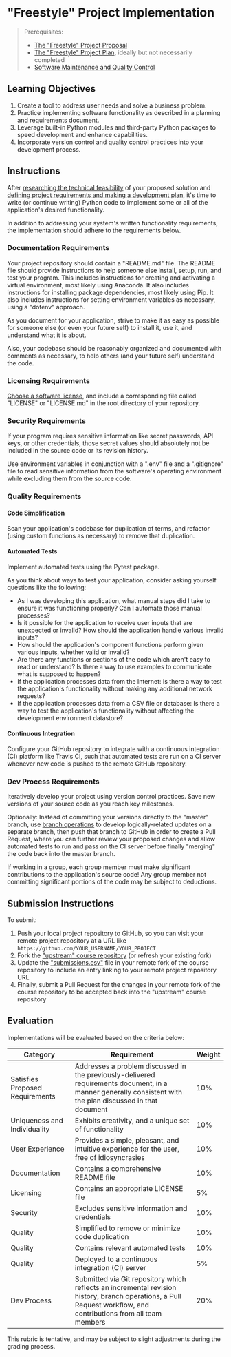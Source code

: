 # "Freestyle" Project Implementation

> Prerequisites:
>   + [The "Freestyle" Project Proposal](/projects/freestyle/proposal.md)
>   + [The "Freestyle" Project Plan](/projects/freestyle/plan.md), ideally but not necessarily completed
>   + [Software Maintenance and Quality Control](/units/unit-8.md)

## Learning Objectives

  1. Create a tool to address user needs and solve a business problem.
  2. Practice implementing software functionality as described in a planning and requirements document.
  3. Leverage built-in Python modules and third-party Python packages to speed development and enhance capabilities.
  4. Incorporate version control and quality control practices into your development process.

## Instructions

After [researching the technical feasibility](proposal.md) of your proposed solution and [defining project requirements and making a development plan](plan.md), it's time to write (or continue writing) Python code to implement some or all of the application's desired functionality.

In addition to addressing your system's written functionality requirements, the implementation should adhere to the requirements below.

### Documentation Requirements

Your project repository should contain a "README.md" file. The README file should provide instructions to help someone else install, setup, run, and test your program. This includes instructions for creating and activating a virtual environment, most likely using Anaconda. It also includes instructions for installing package dependencies, most likely using Pip. It also includes instructions for setting environment variables as necessary, using a "dotenv" approach.

As you document for your application, strive to make it as easy as possible for someone else (or even your future self) to install it, use it, and understand what it is about.

Also, your codebase should be reasonably organized and documented with comments as necessary, to help others (and your future self) understand the code.

### Licensing Requirements

[Choose a software license](/notes/software/licensing.md), and include a corresponding file called "LICENSE" or "LICENSE.md" in the root directory of your repository.

### Security Requirements

If your program requires sensitive information like secret passwords, API keys, or other credentials, those secret values should absolutely not be included in the source code or its revision history.

Use environment variables in conjunction with a ".env" file and a ".gitignore" file to read sensitive information from the software's operating environment while excluding them from the source code.

### Quality Requirements

#### Code Simplification

Scan your application's codebase for duplication of terms, and refactor (using custom functions as necessary) to remove that duplication.

#### Automated Tests

Implement automated tests using the Pytest package.

As you think about ways to test your application, consider asking yourself questions like the following:

  + As I was developing this application, what manual steps did I take to ensure it was functioning properly? Can I automate those manual processes?
  + Is it possible for the application to receive user inputs that are unexpected or invalid? How should the application handle various invalid inputs?
  + How should the application's component functions perform given various inputs, whether valid or invalid?
  + Are there any functions or sections of the code which aren't easy to read or understand? Is there a way to use examples to communicate what is supposed to happen?
  + If the application processes data from the Internet: Is there a way to test the application's functionality without making any additional network requests?
  + If the application processes data from a CSV file or database: Is there a way to test the application's functionality without affecting the development environment datastore?

#### Continuous Integration

Configure your GitHub repository to integrate with a continuous integration (CI) platform like Travis CI, such that automated tests are run on a CI server whenever new code is pushed to the remote GitHub repository.

### Dev Process Requirements

Iteratively develop your project using version control practices. Save new versions of your source code as you reach key milestones.

Optionally: Instead of committing your versions directly to the "master" branch, use [branch operations](/notes/git.md#branch-operations) to develop logically-related updates on a separate branch, then push that branch to GitHub in order to create a Pull Request, where you can further review your proposed changes and allow automated tests to run and pass on the CI server before finally "merging" the code back into the master branch.

If working in a group, each group member must make significant contributions to the application's source code! Any group member not committing significant portions of the code may be subject to deductions.





## Submission Instructions

To submit:

  1. Push your local project repository to GitHub, so you can visit your remote project repository at a URL like `https://github.com/YOUR_USERNAME/YOUR_PROJECT`
  2. Fork the ["upstream" course repository](https://github.com/prof-rossetti/nyu-info-2335-201905) (or refresh your existing fork)
  3. Update the ["submissions.csv"](submissions.csv) file in your remote fork of the course repository to include an entry linking to your remote project repository URL
  4. Finally, submit a Pull Request for the changes in your remote fork of the course repository to be accepted back into the "upstream" course repository

## Evaluation

Implementations will be evaluated based on the criteria below:

Category | Requirement | Weight
--- | --- | ---
Satisfies Proposed Requirements | Addresses a problem discussed in the previously-delivered requirements document, in a manner generally consistent with the plan discussed in that document | 10%
Uniqueness and Individuality | Exhibits creativity, and a unique set of functionality | 10%
User Experience | Provides a simple, pleasant, and intuitive experience for the user, free of idiosyncrasies | 10%
Documentation | Contains a comprehensive README file | 10%
Licensing | Contains an appropriate LICENSE file | 5%
Security | Excludes sensitive information and credentials | 10%
Quality | Simplified to remove or minimize code duplication | 10%
Quality | Contains relevant automated tests | 10%
Quality | Deployed to a continuous integration (CI) server | 5%
Dev Process | Submitted via Git repository which reflects an incremental revision history, branch operations, a Pull Request workflow, and contributions from all team members | 20%

This rubric is tentative, and may be subject to slight adjustments during the grading process.
